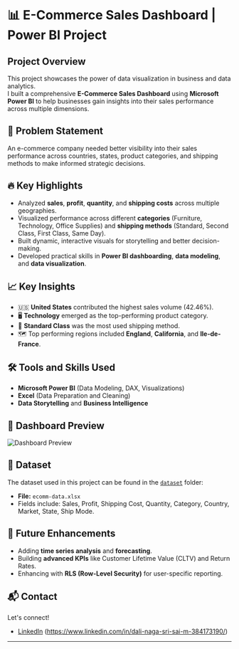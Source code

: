 # 📊 E-Commerce Sales Dashboard | Power BI Project

## Project Overview
This project showcases the power of data visualization in business and data analytics.  
I built a comprehensive **E-Commerce Sales Dashboard** using **Microsoft Power BI** to help businesses gain insights into their sales performance across multiple dimensions.

## 📝 Problem Statement
An e-commerce company needed better visibility into their sales performance across countries, states, product categories, and shipping methods to make informed strategic decisions.

## 🔥 Key Highlights
- Analyzed **sales**, **profit**, **quantity**, and **shipping costs** across multiple geographies.
- Visualized performance across different **categories** (Furniture, Technology, Office Supplies) and **shipping methods** (Standard, Second Class, First Class, Same Day).
- Built dynamic, interactive visuals for storytelling and better decision-making.
- Developed practical skills in **Power BI dashboarding**, **data modeling**, and **data visualization**.

## 📈 Key Insights
- 🇺🇸 **United States** contributed the highest sales volume (42.46%).
- 🖥️ **Technology** emerged as the top-performing product category.
- 🚚 **Standard Class** was the most used shipping method.
- 🗺️ Top performing regions included **England**, **California**, and **Ile-de-France**.

## 🛠️ Tools and Skills Used
- **Microsoft Power BI** (Data Modeling, DAX, Visualizations)
- **Excel** (Data Preparation and Cleaning)
- **Data Storytelling** and **Business Intelligence**

## 📸 Dashboard Preview
![Dashboard Preview](![E-Commerce_Sales_Dashboard_Powerbi_DaliMethukumilli](https://github.com/user-attachments/assets/58eb9bd5-75ef-4e29-95c3-b1c300b8ceeb)
)

## 📁 Dataset
The dataset used in this project can be found in the [`dataset`](dataset) folder:
- **File:** `ecomm-data.xlsx`
- Fields include: Sales, Profit, Shipping Cost, Quantity, Category, Country, Market, State, Ship Mode.

## 🚀 Future Enhancements
- Adding **time series analysis** and **forecasting**.
- Building **advanced KPIs** like Customer Lifetime Value (CLTV) and Return Rates.
- Enhancing with **RLS (Row-Level Security)** for user-specific reporting.

## 📬 Contact
Let's connect!  
- [LinkedIn](#) (https://www.linkedin.com/in/dali-naga-sri-sai-m-384173190/)

---
